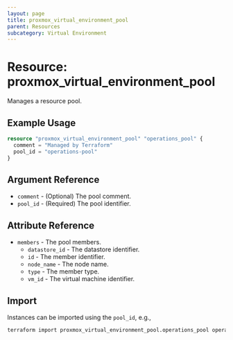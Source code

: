 ```yaml
---
layout: page
title: proxmox_virtual_environment_pool
parent: Resources
subcategory: Virtual Environment
---
```


# Resource: proxmox_virtual_environment_pool

Manages a resource pool.

## Example Usage

```terraform
resource "proxmox_virtual_environment_pool" "operations_pool" {
  comment = "Managed by Terraform"
  pool_id = "operations-pool"
}
```

## Argument Reference

- `comment` - (Optional) The pool comment.
- `pool_id` - (Required) The pool identifier.

## Attribute Reference

- `members` - The pool members.
  - `datastore_id` - The datastore identifier.
  - `id` - The member identifier.
  - `node_name` - The node name.
  - `type` - The member type.
  - `vm_id` - The virtual machine identifier.

## Import

Instances can be imported using the `pool_id`, e.g.,

```bash
terraform import proxmox_virtual_environment_pool.operations_pool operations-pool
```
